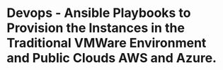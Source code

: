 # Devops - Ansible Playbooks to Provision the Instances in the Traditional VMWare Environment and Public Clouds AWS and Azure.
